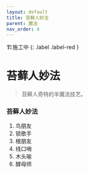 ```yaml
---
layout: default
title: 苔藓人妙法
parent: 魔法
nav_order: 4
---
```


🏗️施工中
{: .label .label-red }

# 苔藓人妙法

> 苔藓人奇特的半魔法技艺。

### 苔藓人妙法

1. 鸟朋友
2. 锁歌手
3. 根朋友
4. 线口哨
5. 木头喻
6. 酵母师
